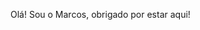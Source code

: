 Olá! Sou o Marcos, obrigado por estar aqui!

<!--
**MarcosAurelioLima/MarcosAurelioLima** is a ✨ _special_ ✨ repository because its `README.md` (this file) appears on your GitHub profile.

Here are some ideas to get you started:

- 🔭 Front-end em formação...
- 🌱 Atualmente estou estudando JavaScript | HTML5 | CSS3 | React ...

<div align="center">
  <a href="https://github.com/rafaballerini">
  <img height="180em" src="https://github-readme-stats.vercel.app/api?username=rafaballerini&show_icons=true&theme=dracula&include_all_commits=true&count_private=true"/>
  <img height="180em" src="https://github-readme-stats.vercel.app/api/top-langs/?username=rafaballerini&layout=compact&langs_count=7&theme=dracula"/>
</div>

- 👯 I’m looking to collaborate on ...

-->
